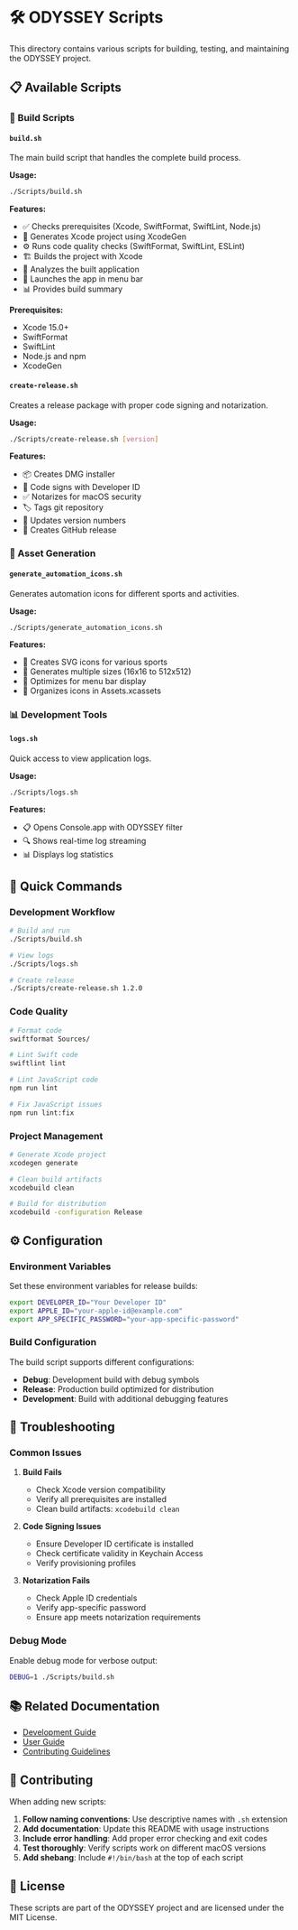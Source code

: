 # 🛠️ ODYSSEY Scripts

This directory contains various scripts for building, testing, and maintaining the ODYSSEY project.

## 📋 Available Scripts

### 🔨 Build Scripts

#### `build.sh`

The main build script that handles the complete build process.

**Usage:**

```bash
./Scripts/build.sh
```

**Features:**

- ✅ Checks prerequisites (Xcode, SwiftFormat, SwiftLint, Node.js)
- 🔨 Generates Xcode project using XcodeGen
- ⚙️ Runs code quality checks (SwiftFormat, SwiftLint, ESLint)
- 🏗️ Builds the project with Xcode
- 📱 Analyzes the built application
- 🚀 Launches the app in menu bar
- 📊 Provides build summary

**Prerequisites:**

- Xcode 15.0+
- SwiftFormat
- SwiftLint
- Node.js and npm
- XcodeGen

#### `create-release.sh`

Creates a release package with proper code signing and notarization.

**Usage:**

```bash
./Scripts/create-release.sh [version]
```

**Features:**

- 📦 Creates DMG installer
- 🔐 Code signs with Developer ID
- ✅ Notarizes for macOS security
- 🏷️ Tags git repository
- 📝 Updates version numbers
- 🚀 Creates GitHub release

### 🎨 Asset Generation

#### `generate_automation_icons.sh`

Generates automation icons for different sports and activities.

**Usage:**

```bash
./Scripts/generate_automation_icons.sh
```

**Features:**

- 🎨 Creates SVG icons for various sports
- 📐 Generates multiple sizes (16x16 to 512x512)
- 🎯 Optimizes for menu bar display
- 📁 Organizes icons in Assets.xcassets

### 📊 Development Tools

#### `logs.sh`

Quick access to view application logs.

**Usage:**

```bash
./Scripts/logs.sh
```

**Features:**

- 📋 Opens Console.app with ODYSSEY filter
- 🔍 Shows real-time log streaming
- 📊 Displays log statistics

## 🚀 Quick Commands

### Development Workflow

```bash
# Build and run
./Scripts/build.sh

# View logs
./Scripts/logs.sh

# Create release
./Scripts/create-release.sh 1.2.0
```

### Code Quality

```bash
# Format code
swiftformat Sources/

# Lint Swift code
swiftlint lint

# Lint JavaScript code
npm run lint

# Fix JavaScript issues
npm run lint:fix
```

### Project Management

```bash
# Generate Xcode project
xcodegen generate

# Clean build artifacts
xcodebuild clean

# Build for distribution
xcodebuild -configuration Release
```

## ⚙️ Configuration

### Environment Variables

Set these environment variables for release builds:

```bash
export DEVELOPER_ID="Your Developer ID"
export APPLE_ID="your-apple-id@example.com"
export APP_SPECIFIC_PASSWORD="your-app-specific-password"
```

### Build Configuration

The build script supports different configurations:

- **Debug**: Development build with debug symbols
- **Release**: Production build optimized for distribution
- **Development**: Build with additional debugging features

## 🔧 Troubleshooting

### Common Issues

1. **Build Fails**

   - Check Xcode version compatibility
   - Verify all prerequisites are installed
   - Clean build artifacts: `xcodebuild clean`

2. **Code Signing Issues**

   - Ensure Developer ID certificate is installed
   - Check certificate validity in Keychain Access
   - Verify provisioning profiles

3. **Notarization Fails**
   - Check Apple ID credentials
   - Verify app-specific password
   - Ensure app meets notarization requirements

### Debug Mode

Enable debug mode for verbose output:

```bash
DEBUG=1 ./Scripts/build.sh
```

## 📚 Related Documentation

- [Development Guide](../Documentation/DEVELOPMENT.md)
- [User Guide](../Documentation/USER_GUIDE.md)
- [Contributing Guidelines](../Documentation/CONTRIBUTING.md)

## 🤝 Contributing

When adding new scripts:

1. **Follow naming conventions**: Use descriptive names with `.sh` extension
2. **Add documentation**: Update this README with usage instructions
3. **Include error handling**: Add proper error checking and exit codes
4. **Test thoroughly**: Verify scripts work on different macOS versions
5. **Add shebang**: Include `#!/bin/bash` at the top of each script

## 📄 License

These scripts are part of the ODYSSEY project and are licensed under the MIT License.
